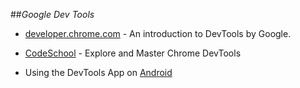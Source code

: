 ##_Google Dev Tools_

 - [developer.chrome.com](https://developer.chrome.com/devtools/index) - An introduction to DevTools by Google.

- [CodeSchool](http://discover-devtools.codeschool.com/) - Explore and Master Chrome DevTools

- Using the DevTools App on [Android](http://developer.android.com/tools/debugging/debugging-devtools.html)
